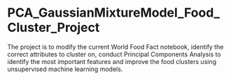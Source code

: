# PCA_GaussianMixtureModel_Food_Cluster_Project
The project is to modify the current World Food Fact notebook, identify the correct attributes to cluster on, conduct Principal Components Analysis to identify the most important features and improve the food clusters using unsupervised machine learning models.
